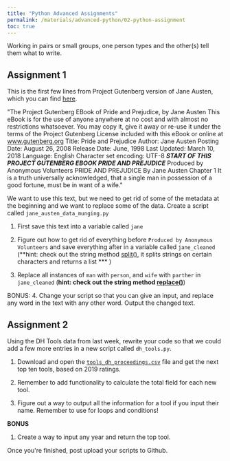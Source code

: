 ```yaml
---
title: "Python Advanced Assignments"
permalink: /materials/advanced-python/02-python-assignment
toc: true
---
```


Working in pairs or small groups, one person types and the other(s) tell them what to write.

## Assignment 1

This is the first few lines from Project Gutenberg version of Jane Austen, which you can find [here](https://www.gutenberg.org/files/1342/1342-0.txt).

"The Project Gutenberg EBook of Pride and Prejudice, by Jane Austen This eBook is for the use of anyone anywhere at no cost and with almost no restrictions whatsoever.  You may copy it, give it away or re-use it under the terms of the Project Gutenberg License included with this eBook or online at www.gutenberg.org Title: Pride and Prejudice Author: Jane Austen Posting Date: August 26, 2008 Release Date: June, 1998 Last Updated: March 10, 2018 Language: English Character set encoding: UTF-8 ***START OF THIS PROJECT GUTENBERG EBOOK PRIDE AND PREJUDICE*** Produced by Anonymous Volunteers PRIDE AND PREJUDICE By Jane Austen Chapter 1 It is a truth universally acknowledged, that a single man in possession of a good fortune, must be in want of a wife."

We want to use this text, but we need to get rid of some of the metadata at the beginning and we want to replace some of the data. Create a script called `jane_austen_data_munging.py`

1. First save this text into a variable called `jane`

1. Figure out how to get rid of everything before `Produced by Anonymous Volunteers` and save everything after in a variable called `jane_cleaned` (**hint: check out the string method [split()](https://www.w3schools.com/python/ref_string_split.asp), it splits strings on certain characters and returns a list *** )

1. Replace all instances of `man` with `person`, and `wife` with `parther` in `jane_cleaned` (**hint: check out the string method [replace()](https://www.w3schools.com/python/ref_string_replace.asp)**)

BONUS:
4. Change your script so that you can give an input, and replace any word in the text with any other word. Output the changed text.

## Assignment 2

Using the DH Tools data from last week, rewrite your code so that we could add a few more entries in a new script called `dh_tools.py`.

1. Download and open the [`tools_dh_proceedings.csv`]({{site.baseurl}}/assets/files/tools_dh_proceedings.csv) file and get the next top ten tools, based on 2019 ratings.

2. Remember to add functionality to calculate the total field for each new tool.

3. Figure out a way to output all the information for a tool if you input their name. Remember to use for loops and conditions!

**BONUS**

1. Create a way to input any year and return the top tool.

Once you're finished, post upload your scripts to Github. 
